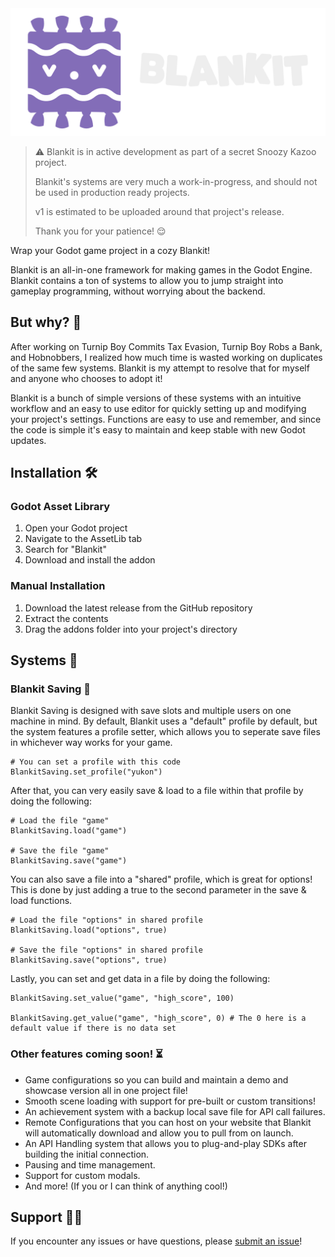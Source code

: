 <img src="addons/blankit/branding/blankit_color_white_horizontal_logo.png" width="512" alt="Blankit logo">

> ⚠️ Blankit is in active development as part of a secret Snoozy Kazoo project.
>
> Blankit's systems are very much a work-in-progress, and should not be used in production ready projects.
>
> v1 is estimated to be uploaded around that project's release.
>
> Thank you for your patience! 😌

Wrap your Godot game project in a cozy Blankit!

Blankit is an all-in-one framework for making games in the Godot Engine. Blankit contains a ton of systems to allow you to jump straight into gameplay programming, without worrying about the backend.

## But why? 🤔

After working on Turnip Boy Commits Tax Evasion, Turnip Boy Robs a Bank, and Hobnobbers, I realized how much time is wasted working on duplicates of the same few systems. Blankit is my attempt to resolve that for myself and anyone who chooses to adopt it!

Blankit is a bunch of simple versions of these systems with an intuitive workflow and an easy to use editor for quickly setting up and modifying your project's settings. Functions are easy to use and remember, and since the code is simple it's easy to maintain and keep stable with new Godot updates.

## Installation 🛠️

### Godot Asset Library

1. Open your Godot project
2. Navigate to the AssetLib tab
3. Search for "Blankit"
4. Download and install the addon

### Manual Installation

1. Download the latest release from the GitHub repository
2. Extract the contents
3. Drag the addons folder into your project's directory

## Systems 🧰

### Blankit Saving 💾

Blankit Saving is designed with save slots and multiple users on one machine in mind. By default, Blankit uses a "default" profile by default, but the system features a profile setter, which allows you to seperate save files in whichever way works for your game.

```gdscript
# You can set a profile with this code
BlankitSaving.set_profile("yukon")
```

After that, you can very easily save & load to a file within that profile by doing the following:

```gdscript
# Load the file "game"
BlankitSaving.load("game")

# Save the file "game"
BlankitSaving.save("game")
```

You can also save a file into a "shared" profile, which is great for options! This is done by just adding a true to the second parameter in the save & load functions.

```gdscript
# Load the file "options" in shared profile
BlankitSaving.load("options", true)

# Save the file "options" in shared profile
BlankitSaving.save("options", true)
```

Lastly, you can set and get data in a file by doing the following:

```gdscript
BlankitSaving.set_value("game", "high_score", 100)

BlankitSaving.get_value("game", "high_score", 0) # The 0 here is a default value if there is no data set
```

### Other features coming soon! ⏳

- Game configurations so you can build and maintain a demo and showcase version all in one project file!
- Smooth scene loading with support for pre-built or custom transitions!
- An achievement system with a backup local save file for API call failures.
- Remote Configurations that you can host on your website that Blankit will automatically download and allow you to pull from on launch.
- An API Handling system that allows you to plug-and-play SDKs after building the initial connection.
- Pausing and time management.
- Support for custom modals.
- And more! (If you or I can think of anything cool!)

## Support 🙋‍♀️

If you encounter any issues or have questions, please [submit an issue](https://github.com/yukonmakesgames/blankit/issues)!